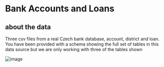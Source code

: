 # Bank Accounts and Loans 

## about the data 
Three csv files from a real Czech bank database, account, district and loan. 
You have been provided with a schema showing the full set of tables in this data source but we are only working with three of the tables shown

![image](https://github.com/siandav/clas_mat/assets/71644535/05242bcd-c0d3-40b9-a911-43f9dc9b0237)

